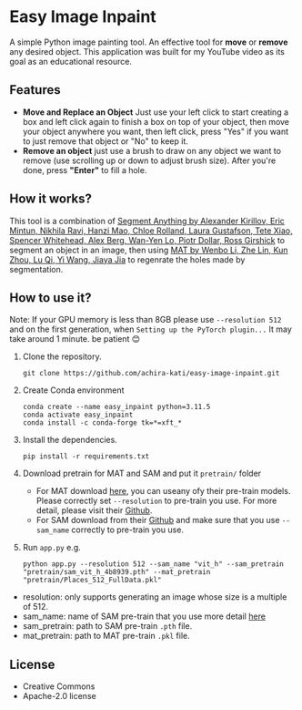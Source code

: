 # Easy Image Inpaint
A simple Python image painting tool. An effective tool for **move** or **remove** any desired object. This application was built for my YouTube video as its goal as an educational resource.

## Features
- **Move and Replace an Object** Just use your left click to start creating a box and left click again to finish a box on top of your object, then move your object anywhere you want, then left click, press "Yes" if you want to just remove that object or "No" to keep it.
- **Remove an object** just use a brush to draw on any object we want to remove (use scrolling up or down to adjust brush size). After you're done, press **"Enter"** to fill a hole.


## How it works?
This tool is a combination of [Segment Anything by Alexander Kirillov, Eric Mintun, Nikhila Ravi, Hanzi Mao, Chloe Rolland, Laura Gustafson, Tete Xiao, Spencer Whitehead, Alex Berg, Wan-Yen Lo, Piotr Dollar, Ross Girshick](https://ai.meta.com/research/publications/segment-anything/) to segment an object in an image, then using [MAT by Wenbo Li, Zhe Lin, Kun Zhou, Lu Qi, Yi Wang, Jiaya Jia](https://arxiv.org/abs/2203.15270) to regenrate the holes made by segmentation.


## How to use it?
Note: If your GPU memory is less than 8GB please use `--resolution 512` and on the first generation, when `Setting up the PyTorch plugin...` It may take around 1 minute. be patient :blush:
1. Clone the repository.
   ```
   git clone https://github.com/achira-kati/easy-image-inpaint.git
   ```
2. Create Conda environment
   ```
   conda create --name easy_inpaint python=3.11.5
   conda activate easy_inpaint
   conda install -c conda-forge tk=*=xft_*
   ```
4. Install the dependencies.
   ```
   pip install -r requirements.txt
   ```
4. Download pretrain for MAT and SAM and put it `pretrain/` folder
   - For MAT download [here](https://mycuhk-my.sharepoint.com/personal/1155137927_link_cuhk_edu_hk/_layouts/15/onedrive.aspx?ga=1&id=%2Fpersonal%2F1155137927%5Flink%5Fcuhk%5Fedu%5Fhk%2FDocuments%2FRelease%2FMAT%2Fmodels), you can useany ofy their pre-train models. Please correctly set `--resolution` to pre-train you use. For more detail, please visit their [Github](https://github.com/fenglinglwb/mat?tab=readme-ov-file).
   - For SAM download from their [Github](https://github.com/facebookresearch/segment-anything?tab=readme-ov-file#model-checkpoints) and make sure that you use `--sam_name` correctly to pre-train you use.

5. Run `app.py` e.g.
   ```
   python app.py --resolution 512 --sam_name "vit_h" --sam_pretrain "pretrain/sam_vit_h_4b8939.pth" --mat_pretrain "pretrain/Places_512_FullData.pkl"
   ```
- resolution: only supports generating an image whose size is a multiple of 512.
- sam_name: name of SAM pre-train that you use more detail [here](https://github.com/facebookresearch/segment-anything?tab=readme-ov-file#model-checkpoints)
- sam_pretrain: path to SAM pre-train `.pth` file.
- mat_pretrain: path to MAT pre-train `.pkl` file.


## License
- Creative Commons
- Apache-2.0 license 
